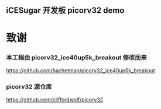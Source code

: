 iCESugar 开发板 picorv32 demo
-----------

# 致谢
### 本工程由 picorv32_ice40up5k_breakout 修改而来
https://github.com/hachetman/picorv32_ice40up5k_breakout

### picorv32 源仓库
https://github.com/cliffordwolf/picorv32